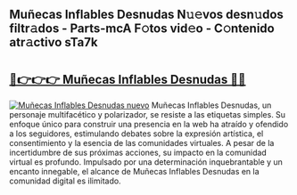 ## Muñecas Inflables Desnudas N𝚞𝚎vos desn𝚞dos filtr𝚊dos - Parts-mcA F𝚘tos vid𝚎o - C𝚘ntenido atr𝚊ctivo sTa7k

# <h2><a href="http://mb4wy13.tromn.icu/?c=Mu%c3%b1ecas+Inflables+Desnudas">🔗👉👉👉 Muñecas Inflables Desnudas 🔗🔗</a></h2>

[![Muñecas Inflables Desnudas nuevo](https://i.imgur.com/pEAQMta.gif)](http://mb4wy13.tromn.icu/?c=Mu%c3%b1ecas+Inflables+Desnudas)
Muñecas Inflables Desnudas, un personaje multifacético y polarizador, se resiste a las etiquetas simples. Su enfoque único para construir una presencia en la web ha atraído y ofendido a los seguidores, estimulando debates sobre la expresión artística, el consentimiento y la esencia de las comunidades virtuales. A pesar de la incertidumbre de sus próximas acciones, su impacto en la comunidad virtual es profundo. Impulsado por una determinación inquebrantable y un encanto innegable, el alcance de Muñecas Inflables Desnudas en la comunidad digital es ilimitado.
